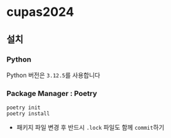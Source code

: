 # cupas2024

## 설치
### Python
Python 버전은 `3.12.5`를 사용합니다

### Package Manager : Poetry
```
poetry init
poetry install
```
- 패키지 파일 변경 후 반드시 `.lock` 파일도 함께 `commit`하기